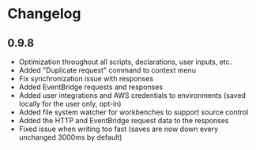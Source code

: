 # Changelog
## 0.9.8
 - Optimization throughout all scripts, declarations, user inputs, etc.
 - Added "Duplicate request" command to context menu
 - Fix synchronization issue with responses
 - Added EventBridge requests and responses
 - Added user integrations and AWS credentials to environments (saved locally for the user only, opt-in)
 - Added file system watcher for workbenches to support source control
 - Added the HTTP and EventBridge request data to the responses
 - Fixed issue when writing too fast (saves are now down every unchanged 3000ms by default)
